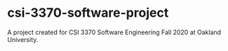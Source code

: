 # csi-3370-software-project
A project created for CSI 3370 Software Engineering Fall 2020 at Oakland University.
